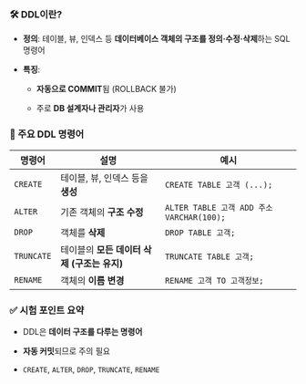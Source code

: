 ### 🛠️ DDL이란?

- **정의**: 테이블, 뷰, 인덱스 등 **데이터베이스 객체의 구조를 정의·수정·삭제**하는 SQL 명령어
    
- **특징**:
    
    - **자동으로 COMMIT**됨 (ROLLBACK 불가)
        
    - 주로 **DB 설계자나 관리자**가 사용
        

### 📌 주요 DDL 명령어

|명령어|설명|예시|
|---|---|---|
|`CREATE`|테이블, 뷰, 인덱스 등을 **생성**|`CREATE TABLE 고객 (...);`|
|`ALTER`|기존 객체의 **구조 수정**|`ALTER TABLE 고객 ADD 주소 VARCHAR(100);`|
|`DROP`|객체를 **삭제**|`DROP TABLE 고객;`|
|`TRUNCATE`|테이블의 **모든 데이터 삭제 (구조는 유지)**|`TRUNCATE TABLE 고객;`|
|`RENAME`|객체의 **이름 변경**|`RENAME 고객 TO 고객정보;`|

### ✅ 시험 포인트 요약

- DDL은 **데이터 구조를 다루는 명령어**
    
- **자동 커밋**되므로 주의 필요
    
- `CREATE`, `ALTER`, `DROP`, `TRUNCATE`, `RENAME`